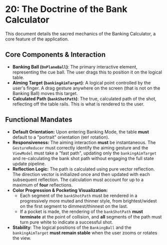 # 20: The Doctrine of the Bank Calculator

This document details the sacred mechanics of the Banking Calculator, a core feature of the application.

## Core Components & Interaction

* **Banking Ball (`OnPlaneBall`)**: The primary interactive element, representing the cue ball. The user drags this to position it on the logical table.
* **Aiming Target (`bankingAimTarget`)**: A logical point controlled by the user's finger. A drag gesture anywhere on the screen (that is not on the Banking Ball) moves this target.
* **Calculated Path (`bankShotPath`)**: The true, calculated path of the shot, reflecting off the table rails. This is what is rendered to the user.

## Functional Mandates

* **Default Orientation:** Upon entering Banking Mode, the table **must** default to a "portrait" orientation (`90f` rotation).
* **Responsiveness:** The aiming interaction **must** be instantaneous. The `GestureReducer` must correctly identify the aiming gesture and the `ViewModel` must take a "fast path", updating only the `bankingAimTarget` and re-calculating the bank shot path without engaging the full state update pipeline.
* **Reflection Logic:** The path is calculated using pure vector reflection. The direction vector is initialized once and then updated with each subsequent reflection. The calculation must account for up to a maximum of **four** reflections.
* **Color Progression & Pocketing Visualization:**
    * Each segment of the `bankShotPath` must be rendered in a progressively more muted and thinner style, from brightest/widest on the first segment to dimmest/thinnest on the last.
    * If a pocket is made, the rendering of the `bankShotPath` **must terminate** at the point of collision, and **all** segments of the path must turn pure white to indicate a successful shot.
* **Stability**: The logical positions of the `BankingBall` and the `bankingAimTarget` **must remain stable** when the user zooms or rotates the view.